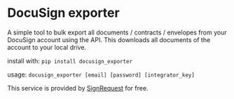 # DocuSign exporter

A simple tool to bulk export all documents / contracts / envelopes from your DocuSign account using the API. This downloads all documents of the account to your local drive. 

install with: `pip install docusign_exporter`

usage: `docusign_exporter [email] [password] [integrator_key]`

This service is provided by [SignRequest](https://signrequest.com) for free.
